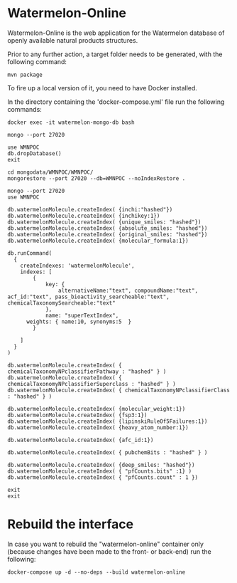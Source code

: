 # Watermelon-Online

Watermelon-Online is the web application for the Watermelon database of openly available natural products structures.

Prior to any further action, a target folder needs to be generated, with the following command:

```
mvn package
```

To fire up a local version of it, you need to have Docker installed.


In the directory containing the 'docker-compose.yml' file run the following commands:


```
docker exec -it watermelon-mongo-db bash

mongo --port 27020

use WMNPOC
db.dropDatabase()
exit

cd mongodata/WMNPOC/WMNPOC/
mongorestore --port 27020 --db=WMNPOC --noIndexRestore .

mongo --port 27020
use WMNPOC

db.watermelonMolecule.createIndex( {inchi:"hashed"})
db.watermelonMolecule.createIndex( {inchikey:1})
db.watermelonMolecule.createIndex( {unique_smiles: "hashed"})
db.watermelonMolecule.createIndex( {absolute_smiles: "hashed"})
db.watermelonMolecule.createIndex( {original_smiles: "hashed"})
db.watermelonMolecule.createIndex( {molecular_formula:1})

db.runCommand(
  {
    createIndexes: 'watermelonMolecule',
    indexes: [
        {
            key: {
                alternativeName:"text", compoundName:"text", acf_id:"text", pass_bioactivity_searcheable:"text", chemicalTaxonomySearcheable:"text"
            },
            name: "superTextIndex",
      weights: { name:10, synonyms:5  }
        }

    ]
  }
)

db.watermelonMolecule.createIndex( { chemicalTaxonomyNPclassifierPathway : "hashed" } ) 
db.watermelonMolecule.createIndex( { chemicalTaxonomyNPclassifierSuperclass : "hashed" } ) 
db.watermelonMolecule.createIndex( { chemicalTaxonomyNPclassifierClass : "hashed" } )

db.watermelonMolecule.createIndex( {molecular_weight:1}) 
db.watermelonMolecule.createIndex( {fsp3:1})
db.watermelonMolecule.createIndex( {lipinskiRuleOf5Failures:1})
db.watermelonMolecule.createIndex( {heavy_atom_number:1})

db.watermelonMolecule.createIndex( {afc_id:1})

db.watermelonMolecule.createIndex( { pubchemBits : "hashed" } )

db.watermelonMolecule.createIndex( {deep_smiles: "hashed"})
db.watermelonMolecule.createIndex( { "pfCounts.bits" :1} )
db.watermelonMolecule.createIndex( { "pfCounts.count" : 1 })

exit
exit
```



# Rebuild the interface 

In case you want to rebuild the "watermelon-online" container only (because changes have been made to the front- or back-end) run the following:
```
docker-compose up -d --no-deps --build watermelon-online
```


